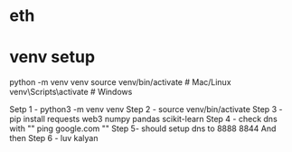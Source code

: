 # eth

# venv setup
python -m venv venv
source venv/bin/activate  # Mac/Linux
venv\Scripts\activate     # Windows


Setp 1 - python3 -m venv venv 
Step 2 - source venv/bin/activate
Step 3 - pip install requests web3 numpy pandas scikit-learn
Step 4 - check dns with "" ping google.com ""
Step 5- should setup dns to 8888
           8844 
And then 
Step 6 -  luv kalyan